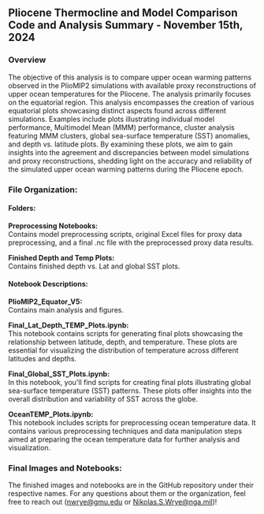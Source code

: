 ## Pliocene Thermocline and Model Comparison Code and Analysis Summary - November 15th, 2024

### Overview
The objective of this analysis is to compare upper ocean warming patterns observed in the PlioMIP2 simulations with available proxy reconstructions of upper ocean temperatures for the Pliocene. The analysis primarily focuses on the equatorial region.
This analysis encompasses the creation of various equatorial plots showcasing distinct aspects found across different simulations. Examples include plots illustrating individual model performance, Multimodel Mean (MMM) performance, cluster analysis featuring MMM clusters, global sea-surface temperature (SST) anomalies, and depth vs. latitude plots. 
By examining these plots, we aim to gain insights into the agreement and discrepancies between model simulations and proxy reconstructions, shedding light on the accuracy and reliability of the simulated upper ocean warming patterns during the Pliocene epoch.

### File Organization:

#### Folders:

**Preprocessing Notebooks:**  
Contains model preprocessing scripts, original Excel files for proxy data preprocessing, and a final .nc file with the preprocessed proxy data results.

**Finished Depth and Temp Plots:**   
Contains finished depth vs. Lat and global SST plots.

#### Notebook Descriptions:

**PlioMIP2_Equator_V5:**  
Contains main analysis and figures.

**Final_Lat_Depth_TEMP_Plots.ipynb:**  
This notebook contains scripts for generating final plots showcasing the relationship between latitude, depth, and temperature. These plots are essential for visualizing the distribution of temperature across different latitudes and depths.

**Final_Global_SST_Plots.ipynb:**  
In this notebook, you'll find scripts for creating final plots illustrating global sea-surface temperature (SST) patterns. These plots offer insights into the overall distribution and variability of SST across the globe.

**OceanTEMP_Plots.ipynb:**  
This notebook includes scripts for preprocessing ocean temperature data. It contains various preprocessing techniques and data manipulation steps aimed at preparing the ocean temperature data for further analysis and visualization.

### Final Images and Notebooks:

The finished images and notebooks are in the GitHub repository under their respective names. For any questions about them or the organization, feel free to reach out (nwrye@gmu.edu or Nikolas.S.Wrye@nga.mil)!
